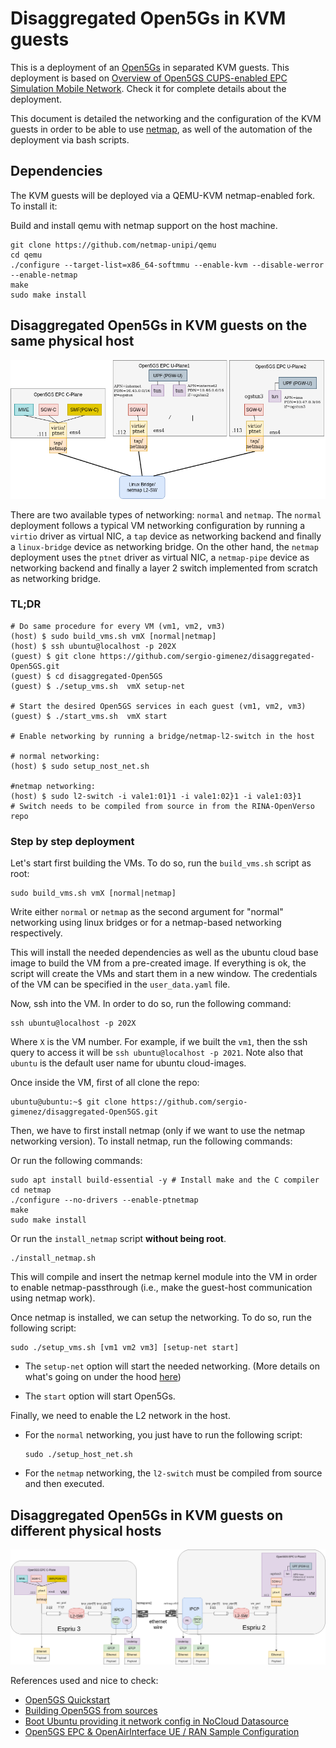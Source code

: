 # Disaggregated Open5Gs in KVM guests

This is a deployment of an [Open5Gs](https://open5gs.org/) in separated KVM guests. This deployment is based on [Overview of Open5GS CUPS-enabled EPC Simulation Mobile Network](https://github.com/s5uishida/open5gs_epc_oai_sample_config). Check it for complete details about the deployment.

This document is detailed the networking and the configuration of the KVM guests in order to be able to use [netmap](https://github.com/luigirizzo/netmap), as well of the automation of the deployment via bash scripts. 

## Dependencies

The KVM guests will be deployed via a QEMU-KVM netmap-enabled fork. To install it:

Build and install qemu with netmap support on the host machine.

```source
git clone https://github.com/netmap-unipi/qemu
cd qemu
./configure --target-list=x86_64-softmmu --enable-kvm --disable-werror --enable-netmap 
make
sudo make install
```

## Disaggregated Open5Gs in KVM guests on the same physical host

![open5gs_deployment.drawio.png](open5gs_deployment.drawio.png)

There are two available types of networking: `normal` and `netmap`. The `normal` deployment follows a typical VM networking configuration by running a `virtio` driver as virtual NIC, a `tap` device as networking backend and finally a `linux-bridge` device as networking bridge. On the other hand, the `netmap` deployment uses the `ptnet` driver as virtual NIC, a `netmap-pipe` device as networking backend and finally a layer 2 switch implemented from scratch as networking bridge.

### TL;DR

```source
# Do same procedure for every VM (vm1, vm2, vm3)
(host) $ sudo build_vms.sh vmX [normal|netmap]
(host) $ ssh ubuntu@localhost -p 202X
(guest) $ git clone https://github.com/sergio-gimenez/disaggregated-Open5GS.git
(guest) $ cd disaggregated-Open5GS
(guest) $ ./setup_vms.sh  vmX setup-net

# Start the desired Open5GS services in each guest (vm1, vm2, vm3)
(guest) $ ./start_vms.sh  vmX start

# Enable networking by running a bridge/netmap-l2-switch in the host

# normal networking:
(host) $ sudo setup_nost_net.sh

#netmap networking:
(host) $ sudo l2-switch -i vale1:01}1 -i vale1:02}1 -i vale1:03}1
# Switch needs to be compiled from source in from the RINA-OpenVerso repo
```

### Step by step deployment

Let's start first building the VMs. To do so, run the `build_vms.sh` script as root:

```source
sudo build_vms.sh vmX [normal|netmap]
```

Write either `normal` or `netmap` as the second argument for "normal" networking using linux bridges or for a netmap-based networking respectively.

This will install the needed dependencies as well as the ubuntu cloud base image to build the VM from a pre-created image. If everything is ok, the script will create the VMs and start them in a new window. The credentials of the VM can be specified in the `user_data.yaml` file.

Now, ssh into the VM. In order to do so, run the following command:

```source
ssh ubuntu@localhost -p 202X
```

Where `X` is the VM number. For example, if we built the `vm1`, then the ssh query to access it will be `ssh ubuntu@localhost -p 2021`. Note also that `ubuntu` is the default user name for ubuntu cloud-images.

Once inside the VM, first of all clone the repo:

```source
ubuntu@ubuntu:~$ git clone https://github.com/sergio-gimenez/disaggregated-Open5GS.git
```

Then, we have to first install netmap (only if we want to use the netmap networking version). To install netmap, run the following commands:

Or run the following commands:

```source
sudo apt install build-essential -y # Install make and the C compiler
cd netmap
./configure --no-drivers --enable-ptnetmap
make
sudo make install
```
Or run the `install_netmap` script **without being root**.

```source
./install_netmap.sh
```

This will compile and insert the netmap kernel module into the VM in order to enable netmap-passthrough (i.e., make the guest-host communication using netmap work).

Once netmap is installed, we can setup the networking. To do so, run the following script:

```source
sudo ./setup_vms.sh [vm1 vm2 vm3] [setup-net start]
```

* The `setup-net` option will start the needed networking. (More details on what's going on under the hood [here](https://github.com/s5uishida/open5gs_epc_oai_sample_config#changes-in-configuration-files-of-open5gs-epc-and-oai-ue--ran))

* The `start` option will start Open5Gs.

Finally, we need to enable the L2 network in the host.

* For the `normal` networking, you just have to run the following script:

    ```source
    sudo ./setup_host_net.sh
    ```

* For the `netmap` networking, the `l2-switch` must be compiled from source and then executed.

## Disaggregated Open5Gs in KVM guests on different physical hosts

![physical_testbed_open5gs_deployment.drawio.png](physical_testbed_open5gs_deployment.drawio.png)

References used and nice to check:

* [Open5GS Quickstart](https://open5gs.org/open5gs/docs/guide/01-quickstart/)
* [Building Open5GS from sources](https://open5gs.org/open5gs/docs/guide/02-building-open5gs-from-sources/)
* [Boot Ubuntu providing it network config in NoCloud Datasource](https://gist.github.com/smoser/635897f845f7cb56c0a7ac3018a4f476)
* [Open5GS EPC & OpenAirInterface UE / RAN Sample Configuration](https://github.com/s5uishida/open5gs_epc_oai_sample_config)